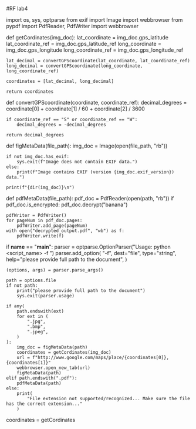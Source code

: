#RF lab4

import os, sys, optparse
from exif import Image
import webbrowser
from pypdf import PdfReader, PdfWriter
import webbrowser


def getCordinates(img_doc):
    lat_coordinate = img_doc.gps_latitude
    lat_coordinate_ref = img_doc.gps_latitude_ref
    long_coordinate = img_doc.gps_longitude
    long_coordinate_ref = img_doc.gps_longitude_ref

    lat_decimal = convertGPScoordinate(lat_coordinate, lat_coordinate_ref)
    long_decimal = convertGPScoordinate(long_coordinate, long_coordinate_ref)

    coordinates = [lat_decimal, long_decimal]

    return coordinates


def convertGPScoordinate(coordinate, coordinate_ref):
    decimal_degrees = coordinate[0] + coordinate[1] / 60 + coordinate[2] / 3600

    if coordinate_ref == "S" or coordinate_ref == "W":
        decimal_degrees = -decimal_degrees

    return decimal_degrees


def figMetaData(file_path):
    img_doc = Image(open(file_path, "rb"))

    if not img_doc.has_exif:
        sys.exit(f"Image does not contain EXIF data.")
    else:
        print(f"Image contains EXIF (version {img_doc.exif_version}) data.")

    print(f"{dir(img_doc)}\n")


def pdfMetaData(file_path):
    pdf_doc = PdfReader(open(path, "rb"))
    if pdf_doc.is_encrypted:
        pdf_doc.decrypt("banana")

    pdfWriter = PdfWriter()
    for pageNum in pdf_doc.pages:
        pdfWriter.add_page(pageNum)
    with open("decrypted_output.pdf", "wb") as f:
        pdfWriter.write(f)


if __name__ == "__main__":
    parser = optparse.OptionParser("Usage: python <script_name> -f <file>")
    parser.add_option(
        "-f",
        dest="file",
        type="string",
        help="please provide full path to the document",
    )

    (options, args) = parser.parse_args()

    path = options.file
    if not path:
        print("please provide full path to the document")
        sys.exit(parser.usage)

    if any(
        path.endswith(ext)
        for ext in (
            ".jpg",
            ".bmp",
            ".jpeg",
        )
    ):
        img_doc = figMetaData(path)
        coordinates = getCordinates(img_doc)
        url = f"http://www.google.com/maps/place/{coordinates[0]}, {coordinates[1]}"
        webbrowser.open_new_tab(url)
        figMetaData(path)
    elif path.endswith(".pdf"):
        pdfMetaData(path)
    else:
        print(
            "File extension not supported/recognized... Make sure the file has the correct extension..."
        )

coordinates = getCordinates
